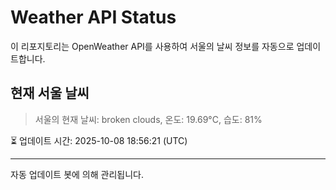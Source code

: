 
# Weather API Status

이 리포지토리는 OpenWeather API를 사용하여 서울의 날씨 정보를 자동으로 업데이트합니다.

## 현재 서울 날씨
> 서울의 현재 날씨: broken clouds, 온도: 19.69°C, 습도: 81%

⏳ 업데이트 시간: 2025-10-08 18:56:21 (UTC)

---
자동 업데이트 봇에 의해 관리됩니다.
